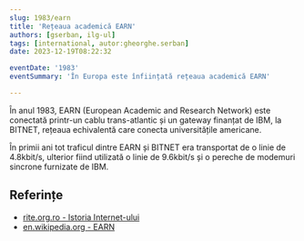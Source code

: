 ```yaml
---
slug: 1983/earn
title: 'Rețeaua academică EARN'
authors: [gserban, ilg-ul]
tags: [international, autor:gheorghe.serban]
date: 2023-12-19T08:22:32

eventDate: '1983'
eventSummary: 'În Europa este înființată rețeaua academică EARN'

---
```


În anul 1983, EARN (European Academic and Research Network) este conectată
printr-un cablu trans-atlantic și un gateway finanțat de IBM, la
BITNET, rețeaua echivalentă care conecta universitățile americane.

<!-- truncate -->

În primii ani tot traficul dintre EARN și BITNET era transportat de o
linie de 4.8kbit/s, ulterior fiind utilizată o linie de 9.6kbit/s
și o pereche de modemuri sincrone furnizate de IBM.

## Referințe

- [rite.org.ro - Istoria Internet-ului](https://rite.org.ro/istoria-internetului/)
- [en.wikipedia.org - EARN](https://en.wikipedia.org/wiki/European_Academic_and_Research_Network)

